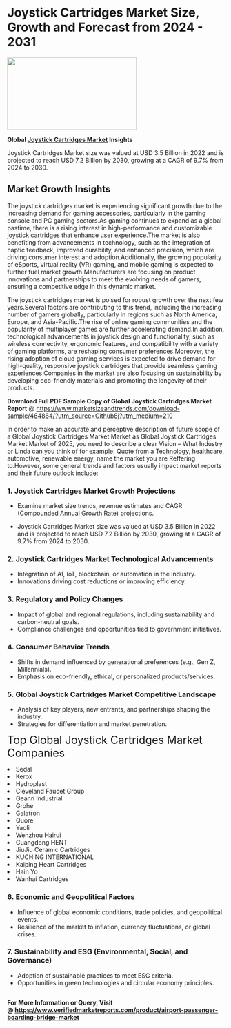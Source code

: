 <H1>Joystick Cartridges Market Size, Growth and Forecast from 2024 - 2031</H1><img class="aligncenter size-medium wp-image-584254" src="https://thirdeyenews.in/wp-content/uploads/2024/09/Global-Market-Research-300x168.jpeg" alt="" width="300" height="168" /><p><strong>Global&nbsp;<a href="https://www.marketsizeandtrends.com/download-sample/464864/?utm_source=Github8j?utm_medium=210">Joystick Cartridges Market</a> Insights</strong></p><p>Joystick Cartridges Market size was valued at USD 3.5 Billion in 2022 and is projected to reach USD 7.2 Billion by 2030, growing at a CAGR of 9.7% from 2024 to 2030.</p><p><h2>Market Growth Insights</h2> <p>The joystick cartridges market is experiencing significant growth due to the increasing demand for gaming accessories, particularly in the gaming console and PC gaming sectors.As gaming continues to expand as a global pastime, there is a rising interest in high-performance and customizable joystick cartridges that enhance user experience.The market is also benefiting from advancements in technology, such as the integration of haptic feedback, improved durability, and enhanced precision, which are driving consumer interest and adoption.Additionally, the growing popularity of eSports, virtual reality (VR) gaming, and mobile gaming is expected to further fuel market growth.Manufacturers are focusing on product innovations and partnerships to meet the evolving needs of gamers, ensuring a competitive edge in this dynamic market.</p> <p>The joystick cartridges market is poised for robust growth over the next few years.Several factors are contributing to this trend, including the increasing number of gamers globally, particularly in regions such as North America, Europe, and Asia-Pacific.The rise of online gaming communities and the popularity of multiplayer games are further accelerating demand.In addition, technological advancements in joystick design and functionality, such as wireless connectivity, ergonomic features, and compatibility with a variety of gaming platforms, are reshaping consumer preferences.Moreover, the rising adoption of cloud gaming services is expected to drive demand for high-quality, responsive joystick cartridges that provide seamless gaming experiences.Companies in the market are also focusing on sustainability by developing eco-friendly materials and promoting the longevity of their products.</p><p><span class=""><strong>Download Full PDF Sample Copy of Global Joystick Cartridges Market Report</strong> @ <a href="https://www.marketsizeandtrends.com/download-sample/464864/?utm_source=Github8j?utm_medium=210" target="_blank">https://www.marketsizeandtrends.com/download-sample/464864/?utm_source=Github8j?utm_medium=210</a></span></p><p>In order to make an accurate and perceptive description of future scope of a Global&nbsp;Joystick Cartridges Market Market as Global&nbsp;Joystick Cartridges Market Market of 2025, you need to describe a clear Vision &ndash; What Industry or Linda can you think of for example: Quote from a Technology, healthcare, automotive, renewable energy, name the market you are Reffering to.However, some general trends and factors usually impact market reports and their future outlook include:</p><h3>1.&nbsp;<strong>Joystick Cartridges Market Growth Projections</strong></h3><ul><li>Examine market size trends, revenue estimates and CAGR (Compounded Annual Growth Rate) projections.</li><li><p>Joystick Cartridges Market size was valued at USD 3.5 Billion in 2022 and is projected to reach USD 7.2 Billion by 2030, growing at a CAGR of 9.7% from 2024 to 2030.</p></li></ul><h3>2.&nbsp;<strong>Joystick Cartridges Market Technological Advancements</strong></h3><ul><li>Integration of AI, IoT, blockchain, or automation in the industry.</li><li>Innovations driving cost reductions or improving efficiency.</li></ul><h3>3.&nbsp;<strong>Regulatory and Policy Changes</strong></h3><ul><li>Impact of global and regional regulations, including sustainability and carbon-neutral goals.</li><li>Compliance challenges and opportunities tied to government initiatives.</li></ul><h3>4.&nbsp;<strong>Consumer Behavior Trends</strong></h3><ul><li>Shifts in demand influenced by generational preferences (e.g., Gen Z, Millennials).</li><li>Emphasis on eco-friendly, ethical, or personalized products/services.</li></ul><h3>5.&nbsp;<strong>Global Joystick Cartridges Market Competitive Landscape</strong></h3><ul><li>Analysis of key players, new entrants, and partnerships shaping the industry.</li><li>Strategies for differentiation and market penetration.</li></ul><p data-pm-slice="1 1 []"><span style="color: inherit; font-family: inherit; font-size: 25px;">Top Global Joystick Cartridges Market Companies</span></p><div class="" data-test-id=""><p><li>Sedal</li><li> Kerox</li><li> Hydroplast</li><li> Cleveland Faucet Group</li><li> Geann Industrial</li><li> Grohe</li><li> Galatron</li><li> Quore</li><li> Yaoli</li><li> Wenzhou Hairui</li><li> Guangdong HENT</li><li> JiuJiu Ceramic Cartridges</li><li> KUCHING INTERNATIONAL</li><li> Kaiping Heart Cartridges</li><li> Hain Yo</li><li> Wanhai Cartridges</li></p></div><h3>6.&nbsp;<strong>Economic and Geopolitical Factors</strong></h3><ul><li>Influence of global economic conditions, trade policies, and geopolitical events.</li><li>Resilience of the market to inflation, currency fluctuations, or global crises.</li></ul><h3>7.&nbsp;<strong>Sustainability and ESG (Environmental, Social, and Governance)</strong></h3><ul><li>Adoption of sustainable practices to meet ESG criteria.</li><li>Opportunities in green technologies and circular economy principles.</li></ul><h2><strong style="font-size: 14px;">For More Information or Query, Visit @&nbsp;</strong><a style="background-color: #ffffff; font-size: 14px;" href="https://www.marketsizeandtrends.com/report/joystick-cartridges-market/" target="_blank">https://www.verifiedmarketreports.com/product/airport-passenger-boarding-bridge-market</a></h2>